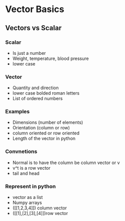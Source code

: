 # Vector Basics

## Vectors vs Scalar

### Scalar 
* Is just a number
* Weight, temperature, blood pressure
* lower case

### Vector
* Quantity and direction
* lower case bolded roman letters
* List of ordered numbers

### Examples
* Dimensions (number of elements)
* Orientation (column or row)
* column oriented or row oriented
* Length of the vector in python

### Convnetions
* Normal is to have the column be column vector or v
* v^t is a row vector
* tail and head

### Represent in python
* vector as a list
* Numpy arrays
* ([[1,2,3,4]]) column vector
* ([[1],[2],[3],[4]])row vector
